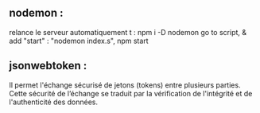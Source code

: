## nodemon :
relance le serveur automatiquement 
t : npm i -D nodemon
go to script, & add "start" : "nodemon index.s", npm start

## jsonwebtoken :
 Il permet l'échange sécurisé de jetons (tokens) entre plusieurs parties. Cette sécurité de l’échange se traduit par la vérification de l'intégrité et de l'authenticité des données.